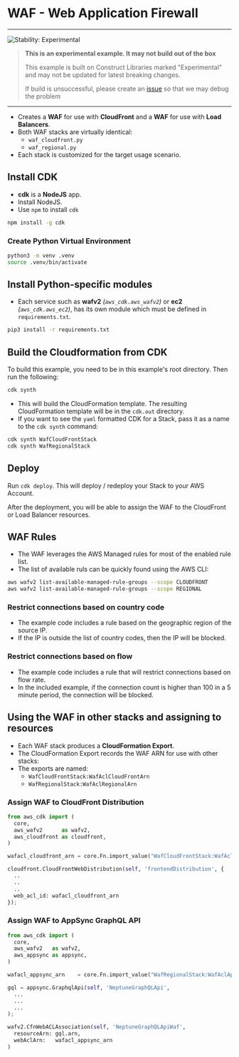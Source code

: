 # WAF - Web Application Firewall

<!--BEGIN STABILITY BANNER-->

---

![Stability: Experimental](https://img.shields.io/badge/stability-Experimental-important.svg?style=for-the-badge)

> **This is an experimental example. It may not build out of the box**
>
> This example is built on Construct Libraries marked "Experimental" and may not be updated for latest breaking changes.
>
> If build is unsuccessful, please create an [issue](https://github.com/aws-samples/aws-cdk-examples/issues/new) so that we may debug the problem

---
<!--END STABILITY BANNER-->

* Creates a **WAF** for use with **CloudFront** and a **WAF** for use with **Load Balancers**.
* Both WAF stacks are virtually identical:
  * `waf_cloudfront.py`
  * `waf_regional.py`
* Each stack is customized for the target usage scenario.

## Install CDK

* **cdk** is a **NodeJS** app.
* Install NodeJS.
* Use `npm` to install `cdk`

```bash
npm install -g cdk
```

### Create Python Virtual Environment

```bash
python3 -m venv .venv
source .venv/bin/activate
```

## Install Python-specific modules

* Each service such as **wafv2** _(`aws_cdk.aws_wafv2`)_ or **ec2** _(`aws_cdk.aws_ec2`)_, has its own module which must be defined in `requirements.txt`.

```bash
pip3 install -r requirements.txt
```

## Build the Cloudformation from CDK

To build this example, you need to be in this example's root directory. Then run the following:

```bash
cdk synth
```

* This will build the CloudFormation template. The resulting CloudFormation template will be in the `cdk.out` directory.
* If you want to see the `yaml` formatted CDK for a Stack, pass it as a name to the `cdk synth` command:

```bash
cdk synth WafCloudFrontStack
cdk synth WafRegionalStack
```

## Deploy

Run `cdk deploy`. This will deploy / redeploy your Stack to your AWS Account.

After the deployment, you will be able to assign the WAF to the CloudFront or Load Balancer resources.

## WAF Rules

* The WAF leverages the AWS Managed rules for most of the enabled rule list.
* The list of available ruls can be quickly found using the AWS CLI:

```bash
aws wafv2 list-available-managed-rule-groups --scope CLOUDFRONT
aws wafv2 list-available-managed-rule-groups --scope REGIONAL
```

### Restrict connections based on country code

* The example code includes a rule based on the geographic region of the source IP.
* If the IP is outside the list of country codes, then the IP will be blocked.

### Restrict connections based on flow

* The example code includes a rule that will restrict connections based on flow rate.
* In the included example, if the connection count is higher than 100 in a 5 minute period, the connection will be blocked.

## Using the WAF in other stacks and assigning to resources

* Each WAF stack produces a **CloudFormation Export**.
* The CloudFormation Export records the WAF ARN for use with other stacks:
* The exports are named:
  * `WafCloudFrontStack:WafAclCloudFrontArn`
  * `WafRegionalStack:WafAclRegionalArn`

### Assign WAF to CloudFront Distribution

```python
from aws_cdk import (
  core,
  aws_wafv2      as wafv2,
  aws_cloudfront as cloudfront,
)

wafacl_cloudfront_arn = core.Fn.import_value("WafCloudFrontStack:WafAclCloudFrontArn");

cloudfront.CloudFrontWebDistribution(self, 'frontendDistribution', {
  ..
  ..
  ..
  web_acl_id: wafacl_cloudfront_arn
});
```

### Assign WAF to AppSync GraphQL API

```python
from aws_cdk import (
  core,
  aws_wafv2   as wafv2,
  aws_appsync as appsync,
)

wafacl_appsync_arn    = core.Fn.import_value("WafRegionalStack:WafAclAppSyncArn");

gql = appsync.GraphqlApi(self, 'NeptuneGraphQLApi',
  ...
  ...
  ...
);

wafv2.CfnWebACLAssociation(self, 'NeptuneGraphQLApiWaf',
  resourceArn: gql.arn,
  webAclArn:   wafacl_appsync_arn
)
```
